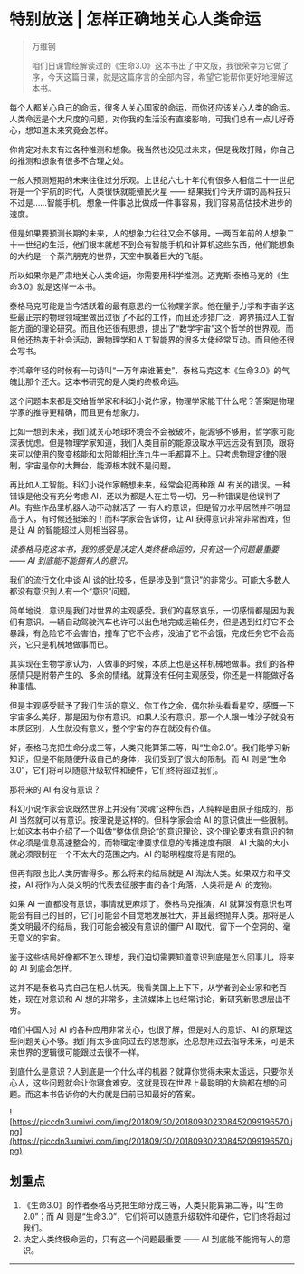 # 特别放送 | 怎样正确地关心人类命运

> 万维钢
> 
> 咱们日课曾经解读过的《生命3.0》这本书出了中文版，我很荣幸为它做了序，今天这篇日课，就是这篇序言的全部内容，希望它能帮你更好地理解这本书。

每个人都关心自己的命运，很多人关心国家的命运，而你还应该关心人类的命运。人类命运是个大尺度的问题，对你我的生活没有直接影响，可我们总有一点儿好奇心，想知道未来究竟会怎样。

你肯定对未来有过各种推测和想象。我当然也没见过未来，但是我敢打赌，你自己的推测和想象有很多不合理之处。

一般人预测短期的未来往往过分乐观。上世纪六七十年代有很多人相信二十一世纪将是一个宇航的时代，人类很快就能殖民火星 —— 结果我们今天所谓的高科技只不过是……智能手机。想象一件事总比做成一件事容易，我们容易高估技术进步的速度。

但是如果要预测长期的未来，人的想象力往往又会不够用。一两百年前的人想象二十一世纪的生活，他们根本就想不到会有智能手机和计算机这些东西，他们能想象的大约是一个蒸汽朋克的世界，天空中飘着巨大的飞艇。

所以如果你是严肃地关心人类命运，你需要用科学推测。迈克斯·泰格马克的《生命3.0》就是这样一本书。

泰格马克可能是当今活跃着的最有意思的一位物理学家。他在量子力学和宇宙学这些最正宗的物理领域里做出过很了不起的工作，而且还涉猎广泛，跨界搞过人工智能方面的理论研究。而且他还很有思想，提出了“数学宇宙”这个哲学的世界观。而且他还热衷于社会活动，跟物理学和人工智能界的很多大佬经常互动。而且他还很会写书。

李鸿章年轻的时候有一句诗叫“一万年来谁著史”，泰格马克这本《生命3.0》的气魄比那个还大。这本书研究的是人类的终极命运。

这个问题本来都是交给哲学家和科幻小说作家，物理学家能干什么呢？答案是物理学家的推导更精确，而且更有想象力。

比如一想到未来，我们就关心地球环境会不会被破坏，能源够不够用，哲学家可能深表忧虑。但是物理学家知道，我们人类目前的能源汲取水平远远没有到顶，跟将来可以使用的聚变核能和太阳能相比连九牛一毛都算不上。只考虑物理定律的限制，宇宙是你的大舞台，能源根本就不是问题。

再比如人工智能。科幻小说作家畅想未来，经常会犯两种跟 AI 有关的错误。一种错误是他没有充分考虑 AI，还以为都是人在主导一切。另一种错误是他误判了 AI。有些作品里机器人动不动就活了 — 有人的意识，但是智力水平居然并不明显高于人，有时候还挺笨的！而科学家会告诉你，让 AI 获得意识非常非常困难，但是让 AI 的智能超过人则相当容易。

 *读泰格马克这本书，我的感受是决定人类终极命运的，只有这一个问题最重要 —— AI 到底能不能拥有人的意识。*

我们的流行文化中谈 AI 谈的比较多，但是涉及到“意识”的非常少。可能大多数人都没有意识到人有一个“意识”问题。

简单地说，意识是我们对世界的主观感受。我们的喜怒哀乐，一切感情都是因为我们有意识。一辆自动驾驶汽车也许可以出色地完成运输任务，但是遇到红灯它不会暴躁，有危险它不会害怕，撞车了它不会疼，没油了它不会饿，完成任务它不会高兴，它只是机械地做事而已。

其实现在生物学家认为，人做事的时候，本质上也是这样机械地做事。我们的各种感情只是附带产生的、多余的情绪。就算没有任何主观感受，你还是一样能做好各种事情。

但是主观感受赋予了我们生活的意义。你工作之余，偶尔抬头看看星空，感慨一下宇宙多么美好，那是因为你有意识。如果人没有意识，那一个人跟一堆沙子就没有本质区别，人生就没有意义，整个宇宙的存在就没有价值。

好，泰格马克把生命分成三等，人类只能算第二等，叫“生命2.0”。我们能学习新知识，但是不能随便升级自己的身体，我们受到了很大的限制。而 AI 则是“生命3.0”，它们将可以随意升级软件和硬件，它们终将超过我们。

那将来的 AI 有没有意识？

科幻小说作家会说既然世界上并没有“灵魂”这种东西，人纯粹是由原子组成的，那 AI 当然就可以有意识。按理说是这样的。但科学家会给 AI 的意识做出一些限制。比如这本书中介绍了一个叫做“整体信息论“的意识理论，这个理论要求有意识的物体必须是信息高速整合的，而物理定律要求信息的传播速度有限，AI 大脑的大小就必须限制在一个不太大的范围之内。AI 的聪明程度将是有限的。

但再有限也比人类厉害得多。那么将来的结局就是 AI 淘汰人类。如果双方和平交接，AI 将作为人类文明的代表去征服宇宙的各个角落，人类将是 AI 的宠物。

如果 AI 一直都没有意识，事情就更麻烦了。泰格马克推演，AI 就算没有意识也可能会有自己的目的，它们可能会不自觉地发展壮大，并且最终抛弃人类。那将是人类文明最坏的结局，我们可能会被没有意识的僵尸 AI 取代，留下一个空洞的、毫无意义的宇宙。

鉴于这些结局好像都不怎么理想，我们迫切需要知道意识到底是怎么回事儿，将来的 AI 到底会怎样。

这并不是泰格马克自己在杞人忧天。我看美国上上下下，从学者到企业家和老百姓，现在对意识和 AI 想的非常多，主流媒体上也经常讨论，新研究新思想层出不穷。

咱们中国人对 AI 的各种应用非常关心，也很了解，但是对人的意识、AI 的原理这些问题关心不够。我们有太多面向过去的思想家，还总想用过去指导未来，可是未来世界的逻辑很可能跟过去很不一样。

到底什么是意识？人到底是一个什么样的机器？就算你觉得未来太遥远，只要你关心人，这些问题就会让你寝食难安。这就是现在世界上最聪明的大脑都在想的问题。而这本书告诉你的大约就是目前已知最好的答案。

![https://piccdn3.umiwi.com/img/201809/30/201809302308452099196570.jpg](https://piccdn3.umiwi.com/img/201809/30/201809302308452099196570.jpg)

## 划重点

1. 《生命3.0》的作者泰格马克把生命分成三等，人类只能算第二等，叫“生命2.0”；而 AI 则是“生命3.0”，它们将可以随意升级软件和硬件，它们终将超过我们。
2. 决定人类终极命运的，只有这一个问题最重要 —— AI 到底能不能拥有人的意识。

---
